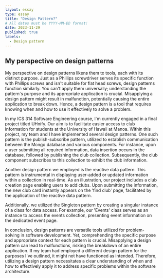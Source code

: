```yaml
---
layout: essay
type: essay
title: "Design Pattern?"
# All dates must be YYYY-MM-DD format!
date: 2023-11-29
published: true
labels:
  - Design pattern
---
```

## My perspective on design patterns
My perspective on design patterns likens them to tools, each with its distinct purpose. Just as a Phillips screwdriver serves its specific function with Phillips screws and isn't suitable for flat head screws, design patterns function similarly. You can't apply them universally; understanding the pattern's purpose and its appropriate application is crucial. Misapplying a design pattern might result in malfunction, potentially causing the entire application to break down. Hence, a design pattern is a tool that requires knowing when and how to use it effectively to solve a problem.

In my ICS 314 Software Engineering course, I'm currently engaged in a final project titled UHnify. Our aim is to facilitate easier access to club information for students at the University of Hawaii at Manoa. Within this project, my team and I have implemented several design patterns. One such pattern is the publish-subscribe pattern, utilized to establish communication between the Mongo database and various components. For instance, upon a user submitting all required information, data insertion occurs in the database, followed by publishing the club collection. Subsequently, the club component subscribes to this collection to exhibit the club information.

Another design pattern we employed is the reactive data pattern. This pattern is instrumental in displaying user-added or updated information within a collection in real-time. As an illustration, our project includes a club creation page enabling users to add clubs. Upon submitting the information, the new club card instantly appears on the 'find club' page, facilitated by the application of the reactive data pattern.

Additionally, we utilized the Singleton pattern by creating a singular instance of a class for data access. For example, our 'Events' class serves as an instance to access the events collection, presenting event information on the dedicated event page.

In conclusion, design patterns are versatile tools utilized for problem-solving in software development. Yet, comprehending the specific purpose and appropriate context for each pattern is crucial. Misapplying a design pattern can lead to malfunctions, risking the breakdown of an entire application. If my team had employed a different design pattern for the purposes I've outlined, it might not have functioned as intended. Therefore, utilizing a design pattern necessitates a clear understanding of when and how to effectively apply it to address specific problems within the software architecture.
